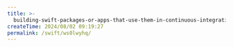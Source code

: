 ```yaml
---
title: >-
  building-swift-packages-or-apps-that-use-them-in-continuous-integration-workflows
createTime: 2024/08/02 09:19:27
permalink: /swift/ws0lwyhq/
---
```

